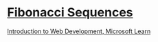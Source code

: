 # [Fibonacci Sequences](https://en.wikipedia.org/wiki/Fibonacci_sequence)

[Introduction to Web Development, Microsoft Learn](https://learn.microsoft.com/en-us/training/modules/web-development-101-introduction-programming/3-programming-languages)
